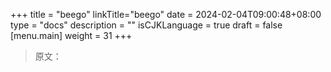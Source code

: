 +++
title = "beego"
linkTitle="beego"
date = 2024-02-04T09:00:48+08:00
type = "docs"
description = ""
isCJKLanguage = true
draft = false
[menu.main]
    weight = 31
+++

> 原文：

